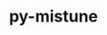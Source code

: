 ---
title: "py-mistune"
layout: cache
categories: [package, v0.22.1]
meta: {"versions": ["2.0.5"], "compilers": ["gcc@=11.1.0", "gcc@=11.4.0", "gcc@=9.4.0", "oneapi@=2024.0.0"], "oss": ["ubuntu20.04", "ubuntu22.04"], "platforms": ["linux"], "targets": ["neoverse_v1", "neoverse_v2", "ppc64le", "x86_64_v3"], "stacks": ["data-vis-sdk", "e4s", "e4s-neoverse-v2", "e4s-neoverse_v1", "e4s-oneapi", "e4s-power", "root"], "num_specs": 8, "num_specs_by_stack": {"e4s-power": 1, "root": 8, "data-vis-sdk": 2, "e4s-neoverse_v1": 1, "e4s-neoverse-v2": 1, "e4s": 2, "e4s-oneapi": 1}}
spec_details: [{"hash": "6q4es57swn5tliajzsxrtz3fz3drqcn7", "compiler": "gcc@=9.4.0", "versions": ["2.0.5"], "os": "ubuntu20.04", "platform": "linux", "target": "ppc64le", "variants": ["build_system=python_pip"], "stacks": ["e4s-power", "root"], "size": "-", "tarball": "https://binaries.spack.io/v0.22.1/build_cache/linux-ubuntu20.04-ppc64le/gcc-9.4.0/py-mistune-2.0.5/linux-ubuntu20.04-ppc64le-gcc-9.4.0-py-mistune-2.0.5-6q4es57swn5tliajzsxrtz3fz3drqcn7.spack"}, {"hash": "cej22h5bbabzsf7pw7vq2h2gmhjsxeny", "compiler": "gcc@=11.1.0", "versions": ["2.0.5"], "os": "ubuntu20.04", "platform": "linux", "target": "x86_64_v3", "variants": ["build_system=python_pip"], "stacks": ["data-vis-sdk", "root"], "size": "-", "tarball": "https://binaries.spack.io/v0.22.1/build_cache/linux-ubuntu20.04-x86_64_v3/gcc-11.1.0/py-mistune-2.0.5/linux-ubuntu20.04-x86_64_v3-gcc-11.1.0-py-mistune-2.0.5-cej22h5bbabzsf7pw7vq2h2gmhjsxeny.spack"}, {"hash": "rvd2csnvq7hjdwbajkf5uloltbqw4bvh", "compiler": "gcc@=11.1.0", "versions": ["2.0.5"], "os": "ubuntu20.04", "platform": "linux", "target": "x86_64_v3", "variants": ["build_system=python_pip"], "stacks": ["data-vis-sdk", "root"], "size": "-", "tarball": "https://binaries.spack.io/v0.22.1/build_cache/linux-ubuntu20.04-x86_64_v3/gcc-11.1.0/py-mistune-2.0.5/linux-ubuntu20.04-x86_64_v3-gcc-11.1.0-py-mistune-2.0.5-rvd2csnvq7hjdwbajkf5uloltbqw4bvh.spack"}, {"hash": "4fu7u3r5q2thqr6fxyf5qjo473ch2mpt", "compiler": "gcc@=11.4.0", "versions": ["2.0.5"], "os": "ubuntu22.04", "platform": "linux", "target": "neoverse_v1", "variants": ["build_system=python_pip"], "stacks": ["e4s-neoverse_v1", "root"], "size": "-", "tarball": "https://binaries.spack.io/v0.22.1/build_cache/linux-ubuntu22.04-neoverse_v1/gcc-11.4.0/py-mistune-2.0.5/linux-ubuntu22.04-neoverse_v1-gcc-11.4.0-py-mistune-2.0.5-4fu7u3r5q2thqr6fxyf5qjo473ch2mpt.spack"}, {"hash": "ssz2hvyny7h4abku6p64b3kpbhutrrwa", "compiler": "gcc@=11.4.0", "versions": ["2.0.5"], "os": "ubuntu22.04", "platform": "linux", "target": "neoverse_v2", "variants": ["build_system=python_pip"], "stacks": ["e4s-neoverse-v2", "root"], "size": "-", "tarball": "https://binaries.spack.io/v0.22.1/build_cache/linux-ubuntu22.04-neoverse_v2/gcc-11.4.0/py-mistune-2.0.5/linux-ubuntu22.04-neoverse_v2-gcc-11.4.0-py-mistune-2.0.5-ssz2hvyny7h4abku6p64b3kpbhutrrwa.spack"}, {"hash": "psu4qx5cjpzc7ht6zvzhb3j7co573paw", "compiler": "gcc@=11.4.0", "versions": ["2.0.5"], "os": "ubuntu22.04", "platform": "linux", "target": "x86_64_v3", "variants": ["build_system=python_pip"], "stacks": ["e4s", "root"], "size": "-", "tarball": "https://binaries.spack.io/v0.22.1/build_cache/linux-ubuntu22.04-x86_64_v3/gcc-11.4.0/py-mistune-2.0.5/linux-ubuntu22.04-x86_64_v3-gcc-11.4.0-py-mistune-2.0.5-psu4qx5cjpzc7ht6zvzhb3j7co573paw.spack"}, {"hash": "qp4it2iidyg5myx6uzizey6l63hxgynd", "compiler": "gcc@=11.4.0", "versions": ["2.0.5"], "os": "ubuntu22.04", "platform": "linux", "target": "x86_64_v3", "variants": ["build_system=python_pip"], "stacks": ["e4s", "root"], "size": "-", "tarball": "https://binaries.spack.io/v0.22.1/build_cache/linux-ubuntu22.04-x86_64_v3/gcc-11.4.0/py-mistune-2.0.5/linux-ubuntu22.04-x86_64_v3-gcc-11.4.0-py-mistune-2.0.5-qp4it2iidyg5myx6uzizey6l63hxgynd.spack"}, {"hash": "tx2wt2dxbmlfrsulksmpyxkraiqkbx7z", "compiler": "oneapi@=2024.0.0", "versions": ["2.0.5"], "os": "ubuntu22.04", "platform": "linux", "target": "x86_64_v3", "variants": ["build_system=python_pip"], "stacks": ["root", "e4s-oneapi"], "size": "-", "tarball": "https://binaries.spack.io/v0.22.1/build_cache/linux-ubuntu22.04-x86_64_v3/oneapi-2024.0.0/py-mistune-2.0.5/linux-ubuntu22.04-x86_64_v3-oneapi-2024.0.0-py-mistune-2.0.5-tx2wt2dxbmlfrsulksmpyxkraiqkbx7z.spack"}]
---